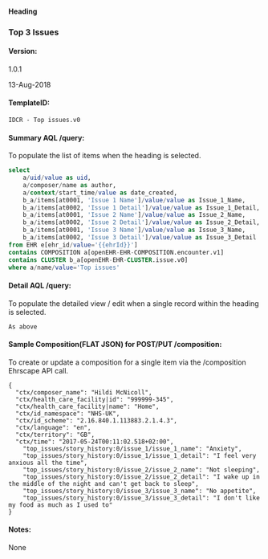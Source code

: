 #### Heading

### Top 3 Issues

#### Version:

1.0.1

13-Aug-2018

#### TemplateID:
`IDCR - Top issues.v0`

#### Summary AQL /query:

To populate the list of items when the heading is selected.

```sql
select
    a/uid/value as uid,
    a/composer/name as author,
    a/context/start_time/value as date_created,
	b_a/items[at0001, 'Issue 1 Name']/value/value as Issue_1_Name,
    b_a/items[at0002, 'Issue 1 Detail']/value/value as Issue_1_Detail,
    b_a/items[at0001, 'Issue 2 Name']/value/value as Issue_2_Name,
    b_a/items[at0002, 'Issue 2 Detail']/value/value as Issue_2_Detail,
    b_a/items[at0001, 'Issue 3 Name']/value/value as Issue_3_Name,
    b_a/items[at0002, 'Issue 3 Detail']/value/value as Issue_3_Detail
from EHR e[ehr_id/value='{{ehrId}}']
contains COMPOSITION a[openEHR-EHR-COMPOSITION.encounter.v1]
contains CLUSTER b_a[openEHR-EHR-CLUSTER.issue.v0]
where a/name/value='Top issues'
```

#### Detail AQL /query:
To populate the detailed view / edit when a single record within the heading is selected.

```
As above
```

#### Sample Composition(FLAT JSON) for POST/PUT /composition:

To create or update a composition for a single item via the /composition Ehrscape API call.

```
{
  "ctx/composer_name": "Hildi McNicoll",
  "ctx/health_care_facility|id": "999999-345",
  "ctx/health_care_facility|name": "Home",
  "ctx/id_namespace": "NHS-UK",
  "ctx/id_scheme": "2.16.840.1.113883.2.1.4.3",
  "ctx/language": "en",
  "ctx/territory": "GB",
  "ctx/time": "2017-05-24T00:11:02.518+02:00",
    "top_issues/story_history:0/issue_1/issue_1_name": "Anxiety",
    "top_issues/story_history:0/issue_1/issue_1_detail": "I feel very anxious all the time",
    "top_issues/story_history:0/issue_2/issue_2_name": "Not sleeping",
    "top_issues/story_history:0/issue_2/issue_2_detail": "I wake up in the middle of the night and can't get back to sleep",
    "top_issues/story_history:0/issue_3/issue_3_name": "No appetite",
    "top_issues/story_history:0/issue_3/issue_3_detail": "I don't like my food as much as I used to"
}
```

#### Notes:
None
